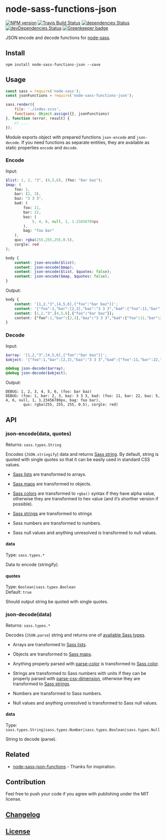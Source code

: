 # node-sass-functions-json

[![NPM version](https://img.shields.io/npm/v/node-sass-functions-json.svg)](https://www.npmjs.org/package/node-sass-functions-json) 
[![Travis Build Status](https://img.shields.io/travis/itgalaxy/node-sass-functions-json/master.svg?label=build)](https://travis-ci.org/itgalaxy/node-sass-functions-json) 
[![dependencies Status](https://david-dm.org/itgalaxy/node-sass-functions-json/status.svg)](https://david-dm.org/itgalaxy/node-sass-functions-json) 
[![devDependencies Status](https://david-dm.org/itgalaxy/node-sass-functions-json/dev-status.svg)](https://david-dm.org/itgalaxy/node-sass-functions-json?type=dev)
[![Greenkeeper badge](https://badges.greenkeeper.io/itgalaxy/node-sass-functions-json.svg)](https://greenkeeper.io/)

JSON encode and decode functions for [node-sass](https://github.com/sass/node-sass).

## Install

```shell
npm install node-sass-functions-json --save
```

## Usage

```js
const sass = require('node-sass');
const jsonFunctions = require('node-sass-functions-json');

sass.render({
    file: './index.scss',
    functions: Object.assign({}, jsonFunctions)
}, function (error, result) {
    // ...
});
```

Module exports object with prepared functions `json-encode` and `json-decode`. 
If you need functions as separate entities, they are available as static properties `encode` and `decode`.

### Encode

Input:

```scss
$list: 1, 2, "3", (4,5,6), (foo: "bar baz");
$map: (
    foo: 1,
    bar: (2, 3),
    baz: "3 3 3",
    bad: (
        foo: 11,
        bar: 22,
        baz: (
            5, 4, 6, null, 1, 1.23456789px
        ),
        bag: "foo bar"
    ),
    qux: rgba(255,255,255,0.5),
    corgle: red
);

body {
    content: json-encode($list);
    content: json-encode($map);
    content: json-encode($list, $quotes: false);
    content: json-encode($map, $quotes: false);
}
```

Output:

```css
body {
    content: '[1,2,"3",[4,5,6],{"foo":"bar baz"}]';
    content: '{"foo":1,"bar":[2,3],"baz":"3 3 3","bad":{"foo":11,"bar":22,"baz":[5,4,6,null,1,"1.23457px"],"bag":"foo bar"},"qux":"rgba(255,255,255,0.5)","corgle":"#f00"}';
    content: [1,2,"3",[4,5,6],{"foo":"bar baz"}];
    content: {"foo":1,"bar":[2,3],"baz":"3 3 3","bad":{"foo":11,"bar":22,"baz":[5,4,6,null,1,"1.23457px"],"bag":"foo bar"},"qux":"rgba(255,255,255,0.5)","corgle":"#f00"};
}
```

### Decode

Input:

```scss
$array: '[1,2,"3",[4,5,6],{"foo":"bar baz"}]';
$object: '{"foo":1,"bar":[2,3],"baz":"3 3 3","bad":{"foo":11,"bar":22,"baz":[5,4,6,null,1,"1.23456789px"],"bag":"foo bar"},"qux":"rgba(255,255,255,0.5)","corgle":"#f00"}';

@debug json-decode($array);
@debug json-decode($object);
```

Output:

```shell
DEBUG: 1, 2, 3, 4, 5, 6, (foo: bar baz)
DEBUG: (foo: 1, bar: 2, 3, baz: 3 3 3, bad: (foo: 11, bar: 22, baz: 5, 4, 6, null, 1, 1.23456789px, bag: foo bar), 
        qux: rgba(255, 255, 255, 0.5), corgle: red)
```

## API

### json-encode(data, quotes)

Returns: `sass.types.String`

Encodes (`JSON.stringify`) data 
and returns [Sass string](http://sass-lang.com/documentation/file.SASS_REFERENCE.html#sass-script-strings). 
By default, string is quoted with single quotes so that it can be easily used in standard CSS values.

-   [Sass lists](http://sass-lang.com/documentation/file.SASS_REFERENCE.html#lists) are transformed to arrays.

-   [Sass maps](http://sass-lang.com/documentation/file.SASS_REFERENCE.html#maps) are transformed to objects.

-   [Sass colors](http://sass-lang.com/documentation/file.SASS_REFERENCE.html#colors) are transformed 
    to `rgba()` syntax if they have alpha value, otherwise they are transformed 
    to hex value (and it’s shorther version if possible).

-   [Sass strings](http://sass-lang.com/documentation/file.SASS_REFERENCE.html#sass-script-strings) 
    are transformed to strings

-   Sass numbers are transformed to numbers.

-   Sass null values and anything unresolved is transformed to null values.

#### data

Type: `sass.types.*`

Data to encode (stringify).

#### quotes

Type: `Boolean|sass.types.Boolean`  
Default: `true`

Should output string be quoted with single quotes.

### json-decode(data)

Returns: `sass.types.*`

Decodes (`JSON.parse`) string 
and returns one of [available Sass types](https://github.com/sass/node-sass#functions--v300---experimental).

-   Arrays are transformed to [Sass lists](http://sass-lang.com/documentation/file.SASS_REFERENCE.html#lists).

-   Objects are transformed to [Sass maps](http://sass-lang.com/documentation/file.SASS_REFERENCE.html#maps).

-   Anything properly parsed with [parse-color](https://github.com/substack/parse-color) 
    is transformed to [Sass color](http://sass-lang.com/documentation/file.SASS_REFERENCE.html#colors).

-   Strings are transformed to Sass numbers with units if they can be properly parsed 
    with [parse-css-dimension](https://github.com/jedmao/parse-css-dimension), otherwise they are transformed 
    to [Sass strings](http://sass-lang.com/documentation/file.SASS_REFERENCE.html#sass-script-strings).

-   Numbers are transformed to Sass numbers.

-   Null values and anything unresolved is transformed to Sass null values.

#### data

Type: `sass.types.String|sass.types.Number|sass.types.Boolean|sass.types.Null`

String to decode (parse).

## Related

-   [node-sass-json-functions](https://github.com/niksy/node-sass-json-functions) - Thanks for inspiration.

## Contribution

Feel free to push your code if you agree with publishing under the MIT license.

## [Changelog](CHANGELOG.md)

## [License](LICENSE)
